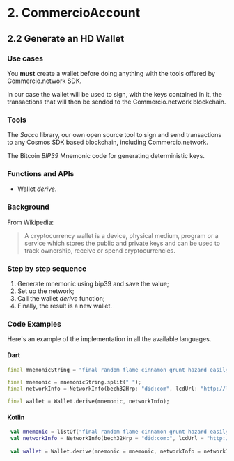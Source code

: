 # 2. CommercioAccount

## 2.2 Generate an HD Wallet

### Use cases
You **must** create a wallet before doing anything with the tools offered by Commercio.network SDK.

In our case the wallet will be used to sign, with the keys contained in it, the transactions that will then be sended to the Commercio.network blockchain.

### Tools
The _Sacco_ library, our own open source tool to sign and send transactions to any Cosmos SDK based blockchain, including Commercio.network.

The Bitcoin _BIP39_ Mnemonic code for generating deterministic keys.

### Functions and APIs
- Wallet _derive_.

###  Background
From Wikipedia:
> A cryptocurrency wallet is a device, physical medium, program or a service which stores the public and private keys and can be used to track ownership, receive or spend cryptocurrencies.

### Step by step sequence
1. Generate mnemonic using bip39 and save the value;
2. Set up the network;
3. Call the wallet _derive_ function;
4. Finally, the result is a new wallet.

### Code Examples
Here's an example of the implementation in all the available languages.

#### Dart
```dart
final mnemonicString = "final random flame cinnamon grunt hazard easily mutual resist pond solution define knife female tongue crime atom jaguar alert library best forum lesson rigid";

final mnemonic = mnemonicString.split(" ");
final networkInfo = NetworkInfo(bech32Hrp: "did:com", lcdUrl: "http://localhost:1317");

final wallet = Wallet.derive(mnemonic, networkInfo);
```

#### Kotlin
```kotlin
 val mnemonic = listOf("final random flame cinnamon grunt hazard easily mutual resist pond solution define knife female tongue crime atom jaguar alert library best forum lesson rigid")
 val networkInfo = NetworkInfo(bech32Hrp = "did:com:", lcdUrl = "http://localhost:1317")
  
 val wallet = Wallet.derive(mnemonic = mnemonic, networkInfo = networkInfo)
```